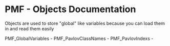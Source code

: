 # PMF - Objects Documentation

Objects are used to store "global" like variables because you can load them in and read them easily

PMF_GlobalVariables -
PMF_PavlovClassNames -
PMF_PavlovIndexs -
